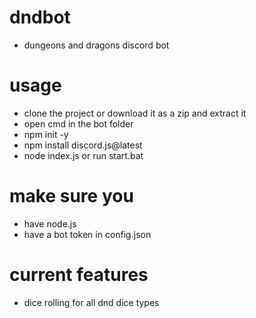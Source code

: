 # dndbot
- dungeons and dragons discord bot

# usage
- clone the project or download it as a zip and extract it
- open cmd in the bot folder
- npm init -y
- npm install discord.js@latest
- node index.js or run start.bat

# make sure you
- have node.js 
- have a bot token in config.json

# current features
- dice rolling for all dnd dice types
